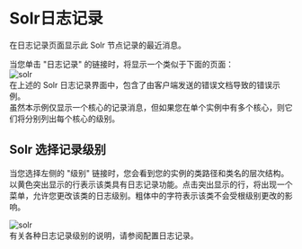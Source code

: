 # Solr日志记录

在日志记录页面显示此 Solr 节点记录的最近消息。

当您单击 "日志记录" 的链接时，将显示一个类似于下面的页面：  
![solr](http://lucene.apache.org/solr/guide/7_0/images/logging/logging.png)  
在上述的 Solr 日志记录界面中，包含了由客户端发送的错误文档导致的错误示例。  
虽然本示例仅显示一个核心的记录消息，但如果您在单个实例中有多个核心，则它们将分别列出每个核心的级别。  

## Solr 选择记录级别

当您选择左侧的 "级别" 链接时，您会看到您的实例的类路径和类名的层次结构。以黄色突出显示的行表示该类具有日志记录功能。点击突出显示的行，将出现一个菜单，允许您更改该类的日志级别。粗体中的字符表示该类不会受根级别更改的影响。  
  
![solr](http://lucene.apache.org/solr/guide/7_0/images/logging/level_menu.png)  
有关各种日志记录级别的说明，请参阅配置日志记录。  
